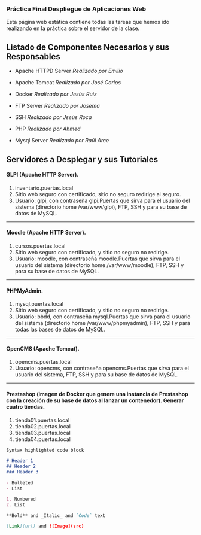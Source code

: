 ### Práctica Final Despliegue de Aplicaciones Web

Esta página web estática contiene todas las tareas que hemos ido realizando en la práctica sobre el servidor de la clase.

## Listado de Componentes Necesarios y sus Responsables

- Apache HTTPD Server
_Realizado por Emilio_

- Apache Tomcat
_Realizado por José Carlos_

- Docker
_Realizado por Jesús Ruiz_

- FTP Server
_Realizado por Josema_

- SSH
_Realizado por Jseús Roca_

- PHP
_Realizado por Ahmed_

- Mysql Server
_Realizado por Raúl Arce_

## Servidores a Desplegar y sus Tutoriales

#### GLPI (Apache HTTP Server).
1. inventario.puertas.local
2. Sitio web seguro con certificado, sitio no seguro redirige al seguro.
3. Usuario: glpi, con contraseña glpi.Puertas que sirva para el usuario del
sistema (directorio home /var/www/glpi), FTP, SSH y para su base de datos
de MySQL.

---

#### Moodle (Apache HTTP Server).
1. cursos.puertas.local
2. Sitio web seguro con certificado, y sitio no seguro no redirige.
3. Usuario: moodle, con contraseña moodle.Puertas que sirva para el usuario
del sistema (directorio home /var/www/moodle), FTP, SSH y para su base de
datos de MySQL.

---

#### PHPMyAdmin.
1. mysql.puertas.local
2. Sitio web seguro con certificado, y sitio no seguro no redirige.
3. Usuario: bbdd, con contraseña mysql.Puertas que sirva para el usuario del
sistema (directorio home /var/www/phpmyadmin), FTP, SSH y para todas las
bases de datos de MySQL.

---

#### OpenCMS (Apache Tomcat).
1. opencms.puertas.local
2. Usuario: opencms, con contraseña opencms.Puertas que sirva para el
usuario del sistema, FTP, SSH y para su base de datos de MySQL.

---

#### Prestashop (imagen de Docker que genere una instancia de Prestashop con la creación de su base de datos al lanzar un contenedor). Generar cuatro tiendas.
1. tienda01.puertas.local
2. tienda02.puertas.local
3. tienda03.puertas.local
4. tienda04.puertas.local

```markdown
Syntax highlighted code block

# Header 1
## Header 2
### Header 3

- Bulleted
- List

1. Numbered
2. List

**Bold** and _Italic_ and `Code` text

[Link](url) and ![Image](src)
```